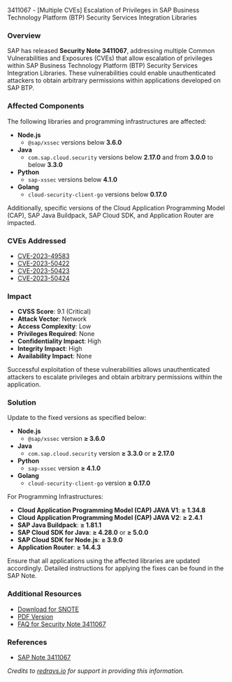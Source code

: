 3411067 - [Multiple CVEs] Escalation of Privileges in SAP Business Technology Platform (BTP) Security Services Integration Libraries

### Overview

SAP has released **Security Note 3411067**, addressing multiple Common Vulnerabilities and Exposures (CVEs) that allow escalation of privileges within SAP Business Technology Platform (BTP) Security Services Integration Libraries. These vulnerabilities could enable unauthenticated attackers to obtain arbitrary permissions within applications developed on SAP BTP.

### Affected Components

The following libraries and programming infrastructures are affected:

- **Node.js**
  - `@sap/xssec` versions below **3.6.0**
- **Java**
  - `com.sap.cloud.security` versions below **2.17.0** and from **3.0.0** to below **3.3.0**
- **Python**
  - `sap-xssec` versions below **4.1.0**
- **Golang**
  - `cloud-security-client-go` versions below **0.17.0**

Additionally, specific versions of the Cloud Application Programming Model (CAP), SAP Java Buildpack, SAP Cloud SDK, and Application Router are impacted.

### CVEs Addressed

- [CVE-2023-49583](https://www.cve.org/CVERecord?id=CVE-2023-49583)
- [CVE-2023-50422](https://www.cve.org/CVERecord?id=CVE-2023-50422)
- [CVE-2023-50423](https://www.cve.org/CVERecord?id=CVE-2023-50423)
- [CVE-2023-50424](https://www.cve.org/CVERecord?id=CVE-2023-50424)

### Impact

- **CVSS Score**: 9.1 (Critical)
- **Attack Vector**: Network
- **Access Complexity**: Low
- **Privileges Required**: None
- **Confidentiality Impact**: High
- **Integrity Impact**: High
- **Availability Impact**: None

Successful exploitation of these vulnerabilities allows unauthenticated attackers to escalate privileges and obtain arbitrary permissions within the application.

### Solution

Update to the fixed versions as specified below:

- **Node.js**
  - `@sap/xssec` version **≥ 3.6.0**
- **Java**
  - `com.sap.cloud.security` version **≥ 3.3.0** or **≥ 2.17.0**
- **Python**
  - `sap-xssec` version **≥ 4.1.0**
- **Golang**
  - `cloud-security-client-go` version **≥ 0.17.0**

For Programming Infrastructures:

- **Cloud Application Programming Model (CAP) JAVA V1**: **≥ 1.34.8**
- **Cloud Application Programming Model (CAP) JAVA V2**: **≥ 2.4.1**
- **SAP Java Buildpack**: **≥ 1.81.1**
- **SAP Cloud SDK for Java**: **≥ 4.28.0** or **≥ 5.0.0**
- **SAP Cloud SDK for Node.js**: **≥ 3.9.0**
- **Application Router**: **≥ 14.4.3**

Ensure that all applications using the affected libraries are updated accordingly. Detailed instructions for applying the fixes can be found in the SAP Note.

### Additional Resources

- [Download for SNOTE](https://notesdownloads.sap.com/note/0040000001499462023)
- [PDF Version](https://userapps.support.sap.com/sap/support/sfm/notes/print/0003411067?language=en-US&token=49BB3C2CDEDBFF50168770B67D05925A)
- [FAQ for Security Note 3411067](https://me.sap.com/notes/3411661)

### References

- [SAP Note 3411067](https://me.sap.com/notes/3411067)

*Credits to [redrays.io](https://redrays.io) for support in providing this information.*